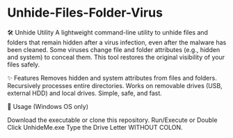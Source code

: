 # Unhide-Files-Folder-Virus
🛠️ Unhide Utility
A lightweight command-line utility to unhide files and folders that remain hidden after a virus infection, even after the malware has been cleaned.
Some viruses change file and folder attributes (e.g., hidden and system) to conceal them. This tool restores the original visibility of your files safely.

✨ Features
Removes hidden and system attributes from files and folders.
Recursively processes entire directories.
Works on removable drives (USB, external HDD) and local drives.
Simple, safe, and fast.

🚀 Usage 
(Windows OS only)

Download the executable or clone this repository.
Run/Execute or Double Click UnhideMe.exe 
Type the Drive Letter WITHOUT COLON.
